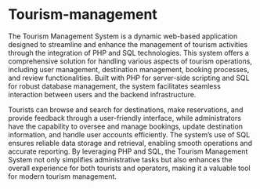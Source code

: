 # Tourism-management
The Tourism Management System is a dynamic web-based application designed to streamline and enhance the management of tourism activities through the integration of PHP and SQL technologies. This system offers a comprehensive solution for handling various aspects of tourism operations, including user management, destination management, booking processes, and review functionalities. Built with PHP for server-side scripting and SQL for robust database management, the system facilitates seamless interaction between users and the backend infrastructure.

Tourists can browse and search for destinations, make reservations, and provide feedback through a user-friendly interface, while administrators have the capability to oversee and manage bookings, update destination information, and handle user accounts efficiently. The system’s use of SQL ensures reliable data storage and retrieval, enabling smooth operations and accurate reporting. By leveraging PHP and SQL, the Tourism Management System not only simplifies administrative tasks but also enhances the overall experience for both tourists and operators, making it a valuable tool for modern tourism management.
